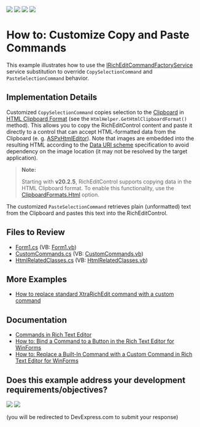 <!-- default badges list -->
![](https://img.shields.io/endpoint?url=https://codecentral.devexpress.com/api/v1/VersionRange/128609846/20.1.2%2B)
[![](https://img.shields.io/badge/Open_in_DevExpress_Support_Center-FF7200?style=flat-square&logo=DevExpress&logoColor=white)](https://supportcenter.devexpress.com/ticket/details/E3665)
[![](https://img.shields.io/badge/📖_How_to_use_DevExpress_Examples-e9f6fc?style=flat-square)](https://docs.devexpress.com/GeneralInformation/403183)
[![](https://img.shields.io/badge/💬_Leave_Feedback-feecdd?style=flat-square)](#does-this-example-address-your-development-requirementsobjectives)
<!-- default badges end -->
# How to: Customize Copy and Paste Commands

This example illustrates how to use the [IRichEditCommandFactoryService](https://docs.devexpress.com/OfficeFileAPI/DevExpress.XtraRichEdit.Services.IRichEditCommandFactoryService) service substitution to override <code>CopySelectionCommand</code> and <code>PasteSelectionCommand</code> behavior.

## Implementation Details

Customized <code>CopySelectionCommand</code> copies selection to the [Clipboard](https://learn.microsoft.com/en-us/dotnet/api/system.windows.clipboard) in [HTML Clipboard Format](https://learn.microsoft.com/en-us/previous-versions/windows/internet-explorer/ie-developer/platform-apis/aa767917(v=vs.85)) (see the <code>HtmlHelper.GetHtmlClipboardFormat()</code> method). This allows you to copy the RichEditControl content and paste it directly to a control that can accept HTML-formatted data from the Clipboard (e. g. [ASPxHtmlEditor](https://docs.devexpress.com/AspNet/DevExpress.Web.ASPxHtmlEditor.ASPxHtmlEditor)). Note that images are embedded into the resulting HTML according to the [Data URI scheme](http://en.wikipedia.org/wiki/Data_URI_scheme) specification to avoid dependency on the image location (it may not be resolved by the target application).

> **Note:**
>
> Starting with **v20.2.5**, RichEditControl supports copying data in the HTML Clipboard format. To enable this functionality, use the [ClipboardFormats.Html](https://docs.devexpress.com/OfficeFileAPI/DevExpress.XtraRichEdit.DataFormatOptions.Html) option.
  
The customized <code>PasteSelectionCommand</code> retrieves plain (unformatted) text from the Clipboard and pastes this text into the RichEditControl.

## Files to Review

* [Form1.cs](./CS/RichEditCustomCopyPaste/Form1.cs) (VB: [Form1.vb](./VB/Form1.vb))
* [CustomCommands.cs](./CS/RichEditCustomCopyPaste/CustomCommands.cs) (VB: [CustomCommands.vb](./VB/CustomCommands.vb))
* [HtmlRelatedClasses.cs](./CS/RichEditCustomCopyPaste/HtmlRelatedClasses.cs) (VB: [HtmlRelatedClasses.vb](./VB/HtmlRelatedClasses.vb))

## More Examples

* [How to replace standard XtraRichEdit command with a custom command](https://github.com/DevExpress-Examples/how-to-replace-standard-xtrarichedit-command-with-your-own-custom-command-e2224)

## Documentation

* [Commands in Rich Text Editor](https://docs.devexpress.com/WindowsForms/9328/controls-and-libraries/rich-text-editor/commands)
* [How to: Bind a Command to a Button in the Rich Text Editor for WinForms](https://docs.devexpress.com/WindowsForms/7071/controls-and-libraries/rich-text-editor/examples/commands/how-to-bind-a-command-to-a-button)
* [How to: Replace a Built-In Command with a Custom Command in Rich Text Editor for WinForms](https://docs.devexpress.com/WindowsForms/113758/controls-and-libraries/rich-text-editor/examples/commands/how-to-customize-built-in-command-using-service-substitution)
<!-- feedback -->
## Does this example address your development requirements/objectives?

[<img src="https://www.devexpress.com/support/examples/i/yes-button.svg"/>](https://www.devexpress.com/support/examples/survey.xml?utm_source=github&utm_campaign=how-to-customize-copy-and-paste-commands&~~~was_helpful=yes) [<img src="https://www.devexpress.com/support/examples/i/no-button.svg"/>](https://www.devexpress.com/support/examples/survey.xml?utm_source=github&utm_campaign=how-to-customize-copy-and-paste-commands&~~~was_helpful=no)

(you will be redirected to DevExpress.com to submit your response)
<!-- feedback end -->
